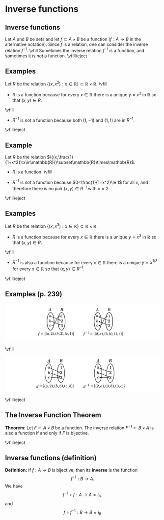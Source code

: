 # Inverse functions

## Inverse functions

Let $A$ and $B$ be sets and let  $f\subset A\times B$ be a function ($f:A\to B$ in the alternative notation).
Since $f$ is a relation, one can consider the inverse relation $f^{-1}$.
\vfill
Sometimes the inverse relation $f^{-1}$ *is* a function, and sometimes it *is not* a function.
\vfill\eject
## Examples

Let $R$ be the relation $\{(x,x^2):x\in\mathbb{R}\}\subset\mathbb{R}\times\mathbb{R}$.
\vfill
- $R$ is a function because for every $x\in\mathbb{R}$ there is a unique $y=x^2$ in $\mathbb{R}$ so that
$(x,y)\in R$.

\vfill
- $R^{-1}$ is *not* a function because both $(1,-1)$ and $(1,1)$ are in $R^{-1}$.  

\vfill\eject

## Example

Let $R$ be the relation $\{(x,\frac{1}{1+x^2}):x\in\mathbb{R}\}\subset\mathbb{R}\times\mathbb{R}$.  

- $R$ is a function.
\vfill

- $R^{-1}$ is *not* a function because $0<\frac{1}{1+x^2}\le 1$ for all $x$, and therefore there is
no pair $(x,y)\in R^{-1}$ with $x=2$.

\vfill\eject

## Examples

Let $R$ be the relation $\{(x,x^3):x\in\mathbb{R}\}\subset\mathbb{R}\times\mathbb{R}$.

- $R$ is a function because for every $x\in\mathbb{R}$ there is a unique $y=x^3$ in $\mathbb{R}$ so that
$(x,y)\in R$.

\vfill

- $R^{-1}$ is also a function because for every $x\in\mathbb{R}$
there is a unique $y=x^{1/3}$ for every $x\in\mathbb{R}$
so that $(x,y)\in R^{-1}$.

\vfill\eject

## Examples (p. 239)

![](../../png/InverseExample1.png)

\vfill

![](../../png/InverseExample2.png)

\vfill\eject
## The Inverse Function Theorem

**Theorem:** Let $F\subset A\times B$ be a function.  The inverse relation $F^{-1}\subset B\times A$ is also a function
if and only if $F$ is bijective.

<!--
**Proof:** First suppose that $F$ is bijective.  We must show that, if $x\in B$, there is a unique $y\in A$
such that $(x,y)\in F^{-1}$.  In other words, we must show that there is a unique $y\in A$ such that
$(y,x)\in F$.   Since $F$ is surjective, there is at least one $y\in A$ such that $F(y)=x$, so that
there is at least one $y\in A$ with $(y,x)\in F^{-1}$.  Suppose that $y$ and $y'$ in $A$ have the property
that $F(y)=F(y')=x$.  Then, since $F$ is injective, we have $y=y'$.  Thus there is a unique $y\in A$
such that $(x,y)\in F^{-1}$ and so $F^{-1}$ is a function.
-->


<!--
**Proof: cont'd** Now suppose that $F^{-1}$ is a function.  This means that, for every $x\in B$, there
is a unique $y\in A$ so that $(x,y)\in F^{-1}$ and $(y,x)\in F$.  Since, for every $x\in B$, there
is at least one $y\in A$ so that $(y,x)\in F$, we see that $F$ is surjective.  Suppose that $F(y)=F(y')$
for $y,y'\in A$.  Then $(y,x)\in F$ and $(y',x)\in F$ and therefore $(x,y)$ and $(x,y')$ are in $F^{-1}$.
Since $F^{-1}$ is a function, we must have $y=y'$.  Therefore $F$ is injective and therefore bijective.
-->
\vfill\eject
## Inverse functions (definition)

**Definition:** If $f:A\to B$ is bijective, then its **inverse** is the function 
$$f^{-1}:B\to A.$$
We have 
$$
f^{-1}\circ f:A\to A = i_A.
$$
and
$$
f\circ f^{-1}:B\to B = i_B
$$


